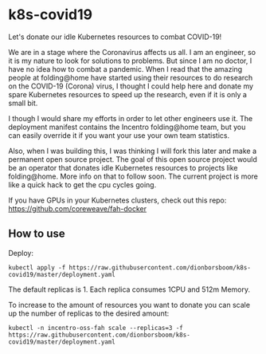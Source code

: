 # k8s-covid19

Let's donate our idle Kubernetes resources to combat COVID-19!

We are in a stage where the Coronavirus affects us all. I am an engineer, so it is my nature to look for solutions to problems. But since I am no doctor, I have no idea how to combat a pandemic. When I read that the amazing people at folding@home have started using their resources to do research on the COVID-19 (Corona) virus, I thought I could help here and donate my spare Kubernetes resources to speed up the research, even if it is only a small bit.

I though I would share my efforts in order to let other engineers use it. The deployment manifest contains the Incentro folding@home team, but you can easily override it if you want your use your own team statistics.

Also, when I was building this, I was thinking I will fork this later and make a permanent open source project. The goal of this open source project would be an operator that donates idle Kubernetes resources to projects like folding@home. More info on that to follow soon. The current project is more like a quick hack to get the cpu cycles going.

If you have GPUs in your Kubernetes clusters, check out this repo: https://github.com/coreweave/fah-docker


## How to use
Deploy:
```
kubectl apply -f https://raw.githubusercontent.com/dionborsboom/k8s-covid19/master/deployment.yaml
```

The default replicas is 1. Each replica consumes 1CPU and 512m Memory.

To increase to the amount of resources you want to donate you can scale up the number of replicas to the desired amount:
```
kubectl -n incentro-oss-fah scale --replicas=3 -f https://raw.githubusercontent.com/dionborsboom/k8s-covid19/master/deployment.yaml
```
